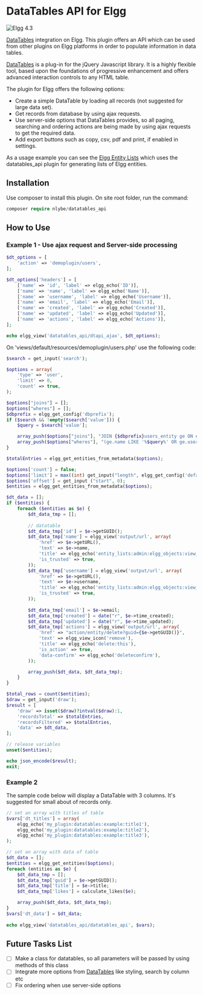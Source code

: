 DataTables API for Elgg
=======================

![Elgg 4.3](https://img.shields.io/badge/Elgg-4.3-orange.svg?style=flat-square)

[DataTables](https://datatables.net/) integration on Elgg. This plugin offers an API which can be used from other plugins on Elgg platforms in order to populate information in data tables.

[DataTables](https://datatables.net/) is a plug-in for the jQuery Javascript library. It is a highly flexible tool, based upon the foundations of progressive enhancement and offers advanced interaction controls to any HTML table.

The plugin for Elgg offers the following options:

* Create a simple DataTable by loading all records (not suggested for large data set).
* Get records from database by using ajax requests.
* Use server-side options that DataTables provides, so all paging, searching and ordering actions are being made by using ajax requests to get the required data.
* Add export buttons such as copy, csv, pdf and print, if enabled in settings.

As a usage example you can see the [Elgg Entity Lists](https://github.com/nlybe/Elgg-Entity-Lists) which uses the datatables_api plugin for generating lists of Elgg entities.

## Installation

Use composer to install this plugin. On site root folder, run the command:

```php
composer require nlybe/datatables_api
```

## How to Use

### Example 1 - Use ajax request and Server-side processing

```php
$dt_options = [
    'action' => 'demoplugin/users',
];

$dt_options['headers'] = [ 
    ['name' => 'id', 'label' => elgg_echo('ID')],
    ['name' => 'name', 'label' => elgg_echo('Name')],
    ['name' => 'username', 'label' => elgg_echo('Username')],
    ['name' => 'email', 'label' => elgg_echo('Email')],
    ['name' => 'created', 'label' => elgg_echo('Created')],
    ['name' => 'updated', 'label' => elgg_echo('Updated')],
    ['name' => 'actions', 'label' => elgg_echo('Actions')],
];    

echo elgg_view('datatables_api/dtapi_ajax', $dt_options);
```

On 'views/default/resources/demoplugin/users.php' use the following code:

```php
$search = get_input('search');

$options = array(
    'type' => 'user',
    'limit' => 0,
    'count' => true,
);

$options["joins"] = [];
$options["wheres"] = [];
$dbprefix = elgg_get_config('dbprefix');
if ($search && !empty($search['value'])) {
    $query = $search['value'];

    array_push($options["joins"], "JOIN {$dbprefix}users_entity ge ON e.guid = ge.guid");
    array_push($options["wheres"], "(ge.name LIKE '%$query%' OR ge.username LIKE '%$query%' OR ge.email LIKE '%$query%')");
}

$totalEntries = elgg_get_entities_from_metadata($options);

$options['count'] = false;
$options['limit'] = max((int) get_input("length", elgg_get_config('default_limit')), 0);
$options['offset'] = get_input ("start", 0);
$entities = elgg_get_entities_from_metadata($options);

$dt_data = [];
if ($entities) {    
    foreach ($entities as $e) {
        $dt_data_tmp = [];
        
        // datatable 
        $dt_data_tmp['id'] = $e->getGUID();
        $dt_data_tmp['name'] = elgg_view('output/url', array(
            'href' => $e->getURL(),
            'text' => $e->name,
            'title' => elgg_echo('entity_lists:admin:elgg_objects:view_entity'),
            'is_trusted' => true,
        )); 
        $dt_data_tmp['username'] = elgg_view('output/url', array(
            'href' => $e->getURL(),
            'text' => $e->username,
            'title' => elgg_echo('entity_lists:admin:elgg_objects:view_entity'),
            'is_trusted' => true,
        )); 
        
        $dt_data_tmp['email'] = $e->email;
        $dt_data_tmp['created'] = date("r", $e->time_created);
        $dt_data_tmp['updated'] = date("r", $e->time_updated);
        $dt_data_tmp['actions'] = elgg_view('output/url', array(
            'href' => "action/entity/delete?guid={$e->getGUID()}",
            'text' => elgg_view_icon('remove'),
            'title' => elgg_echo('delete:this'),
            'is_action' => true,
            'data-confirm' => elgg_echo('deleteconfirm'),
        ));

        array_push($dt_data, $dt_data_tmp);       
    }
} 

$total_rows = count($entities);
$draw = get_input('draw');
$result = [
    'draw' => isset($draw)?intval($draw):1,
    'recordsTotal' => $totalEntries,
    'recordsFiltered' => $totalEntries,
    'data' => $dt_data,
];

// release variables
unset($entities);

echo json_encode($result);
exit;
```

### Example 2

The sample code below will display a DataTable with 3 columns. It's suggested for small about of records only.

```php
// set an array with titles of table
$vars['dt_titles'] = array(
    elgg_echo('my_plugin:datatables:example:title1'),
    elgg_echo('my_plugin:datatables:example:title2'),
    elgg_echo('my_plugin:datatables:example:title3'),
);

// set an array with data of table
$dt_data = [];
$entities = elgg_get_entities($options);
foreach (entities as $e) {
    $dt_data_tmp = [];
    $dt_data_tmp['guid'] = $e->getGUID();
    $dt_data_tmp['title'] = $e->title;
    $dt_data_tmp['likes'] = calculate_likes($e);

    array_push($dt_data, $dt_data_tmp);    
}
$vars['dt_data'] = $dt_data;
   
echo elgg_view('datatables_api/datatables_api', $vars);
```

## Future Tasks List

- [ ] Make a class for datatables, so all parameters will be passed by using methods of this class
- [ ] Integrate more options from [DataTables](https://datatables.net/examples/index/) like styling, search by column etc
- [ ] Fix ordering when use server-side options
